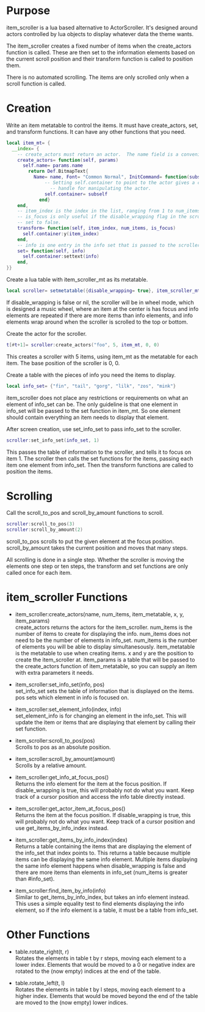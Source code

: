 # Purpose

item_scroller is a lua based alternative to ActorScroller.  It's designed
around actors controlled by lua objects to display whatever data the theme
wants.

The item_scroller creates a fixed number of items when the create_actors
function is called.  These are then set to the information elements based on
the current scroll position and their transform function is called to
position them.

There is no automated scrolling.  The items are only scrolled only when a
scroll function is called.

# Creation

Write an item metatable to control the items.  It must have create_actors,
set, and transform functions.  It can have any other functions that you need.
```lua
local item_mt= {
  __index= {
	-- create_actors must return an actor.  The name field is a convenience.
	create_actors= function(self, params)
	  self.name= params.name
		return Def.BitmapText{
		  Name= name, Font= "Common Normal", InitCommand= function(subself)
			  -- Setting self.container to point to the actor gives a convenient
				-- handle for manipulating the actor.
			  self.container= subself
			end}
	end,
	-- item_index is the index in the list, ranging from 1 to num_items.
	-- is_focus is only useful if the disable_wrapping flag in the scroller is
	-- set to false.
	transform= function(self, item_index, num_items, is_focus)
	  self.container:y(item_index)
	end,
	-- info is one entry in the info set that is passed to the scroller.
	set= function(self, info)
	  self.container:settext(info)
	end,
}}
```

Create a lua table with item_scroller_mt as its metatable.
```lua
local scroller= setmetatable({disable_wrapping= true}, item_scroller_mt)
```
If disable_wrapping is false or nil, the scroller will be in wheel mode,
which is designed a music wheel, where an item at the center is has focus and
info elements are repeated if there are more items than info elements, and
info elements wrap around when the scroller is scrolled to the top or bottom.

Create the actor for the scroller.
```lua
t[#t+1]= scroller:create_actors("foo", 5, item_mt, 0, 0)
```
This creates a scroller with 5 items, using item_mt as the metatable for each
item.  The base position of the scroller is 0, 0.

Create a table with the pieces of info you need the items to display.
```lua
local info_set= {"fin", "tail", "gorg", "lilk", "zos", "mink"}
```
item_scroller does not place any restrictions or requirements on what an
element of info_set can be.  The only guideline is that one element in
info_set will be passed to the set function in item_mt.  So one element
should contain everything an item needs to display that element.

After screen creation, use set_info_set to pass info_set to the scroller.
```lua
scroller:set_info_set(info_set, 1)
```
This passes the table of information to the scroller, and tells it to focus
on item 1.  The scroller then calls the set functions for the items, passing
each item one element from info_set.  Then the transform functions are called
to position the items.


# Scrolling

Call the scroll_to_pos and scroll_by_amount functions to scroll.
```lua
scroller:scroll_to_pos(3)
scroller:scroll_by_amount(2)
```
scroll_to_pos scrolls to put the given element at the focus position.
scroll_by_amount takes the current position and moves that many steps.

All scrolling is done in a single step.  Whether the scroller is moving the
elements one step or ten steps, the transform and set functions are only
called once for each item.


# item_scroller Functions

* item_scroller:create_actors(name, num_items, item_metatable, x, y, item_params)  
create_actors returns the actors for the item_scroller.  num_items is the
number of items to create for displaying the info.  num_items does not need
to be the number of elements in info_set.  num_items is the number of
elements you will be able to display simultanesously.  item_metatable is the
metatable to use when creating items.  x and y are the position to create the
item_scroller at.  item_params is a table that will be passed to the
create_actors function of item_metatable, so you can supply an item with
extra parameters it needs.

* item_scroller:set_info_set(info, pos)  
set_info_set sets the table of information that is displayed on the items.
pos sets which element in info is focused on.

* item_scroller:set_element_info(index, info)  
set_element_info is for changing an element in the info_set.  This will
update the item or items that are displaying that element by calling their
set function.

* item_scroller:scroll_to_pos(pos)  
Scrolls to pos as an absolute position.

* item_scroller:scroll_by_amount(amount)  
Scrolls by a relative amount.

* item_scroller:get_info_at_focus_pos()  
Returns the info element for the item at the focus position.
If disable_wrapping is true, this will probably not do what you want.  Keep
track of a cursor position and access the info table directly instead.

* item_scroller:get_actor_item_at_focus_pos()  
Returns the item at the focus position.
If disable_wrapping is true, this will probably not do what you want.  Keep
track of a cursor position and use get_items_by_info_index instead.

* item_scroller:get_items_by_info_index(index)  
Returns a table containing the items that are displaying the element of the
info_set that index points to.  This returns a table because multiple items
can be displaying the same info element.  Multiple items displaying the same
info element happens when disable_wrapping is false and there are more items
than elements in info_set (num_items is greater than #info_set).

* item_scroller:find_item_by_info(info)  
Similar to get_items_by_info_index, but takes an info element instead.  This
uses a simple equality test to find elements displaying the info element, so
if the info element is a table, it must be a table from info_set.


# Other Functions

* table.rotate_right(t, r)  
Rotates the elements in table t by r steps, moving each element to a lower
index.  Elements that would be moved to a 0 or negative index are rotated to
the (now empty) indices at the end of the table.

* table.rotate_left(t, l)  
Rotates the elements in table t by l steps, moving each element to a higher
index.  Elements that would be moved beyond the end of the table are moved to
the (now empty) lower indices.
